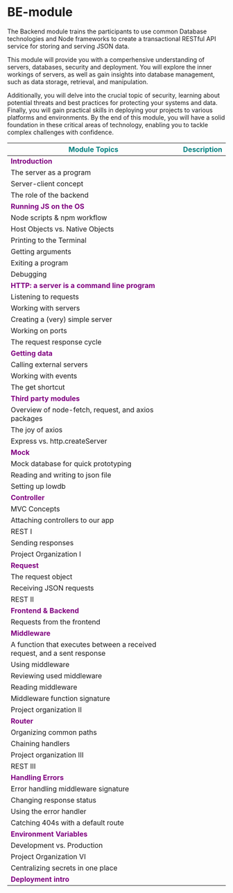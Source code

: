 # BE-module  
The Backend module trains the participants to use common Database technologies and Node frameworks to create a transactional RESTful API service for storing and serving JSON data.  

This module will provide you with a comperhensive understanding of servers, databases, security and deployment. You will explore the inner workings of servers, as well as gain insights into database management, such as data storage, retrieval, and manipulation.  

Additionally, you will delve into the crucial topic of security, learning about potential threats and best practices for protecting your systems and data.  
Finally, you will gain practical skills in deploying your projects to various platforms and environments. By the end of this module, you will have a solid foundation in these critical areas of technology, enabling you to tackle complex challenges with confidence.

| <span style="color:#008080"><strong>Module Topics</strong></span> | <span style="color:#008080"><strong>Description</strong></span> |
| --- | --- |
| <span style="color:#800080"><strong>Introduction</strong></span> |  |
| The server as a program |  |
| Server-client concept |  |
| The role of the backend |  |
| <span style="color:#800080"><strong>Running JS on the OS</strong></span> |  |
| Node scripts & npm workflow |  |
| Host Objects vs. Native Objects |  |
| Printing to the Terminal |  |
| Getting arguments |  |
| Exiting a program |  |
| Debugging |  |
| <span style="color:#800080"><strong>HTTP: a server is a command line program</strong></span> |  |
| Listening to requests |  |
| Working with servers |  |
| Creating a (very) simple server |  |
| Working on ports |  |
| The request response cycle |  |
| <span style="color:#800080"><strong>Getting data</strong></span> |  |
| Calling external servers |  |
| Working with events |  |
| The get shortcut |  |
| <span style="color:#800080"><strong>Third party modules</strong></span> |  |
| Overview of node-fetch, request, and axios packages |  |
| The joy of axios |  |
| Express vs. http.createServer |  |
| <span style="color:#800080"><strong>Mock</strong></span> |  |
| Mock database for quick prototyping |  |
| Reading and writing to json file |  |
| Setting up lowdb |  |
| <span style="color:#800080"><strong>Controller</strong></span> |  |
| MVC Concepts |  |
| Attaching controllers to our app |  |
| REST I |  |
| Sending responses |  |
| Project Organization I |  |
| <span style="color:#800080"><strong>Request</strong></span> |  |
| The request object |  |
| Receiving JSON requests |  |
| REST II |  |
| <span style="color:#800080"><strong>Frontend & Backend</strong></span> |  |
| Requests from the frontend |  |
| <span style="color:#800080"><strong>Middleware</strong></span> |  |
| A function that executes between a received request, and a sent response |  |
| Using middleware |  |
| Reviewing used middleware |  |
| Reading middleware |  |
| Middleware function signature |  |
| Project organization II |  |
| <span style="color:#800080"><strong>Router</strong></span> |  |
| Organizing common paths |  |
| Chaining handlers |  |
| Project organization III |  |
| REST III |  |
| <span style="color:#800080"><strong>Handling Errors</strong></span> |  |
| Error handling middleware signature |  |
| Changing response status |  |
| Using the error handler |  |
| Catching 404s with a default route |  |
| <span style="color:#800080"><strong>Environment Variables</strong></span> |  |
| Development vs. Production |  |
| Project Organization VI |  |
| Centralizing secrets in one place |  |
| <span style="color:#800080"><strong>Deployment intro</strong></span> |  |
